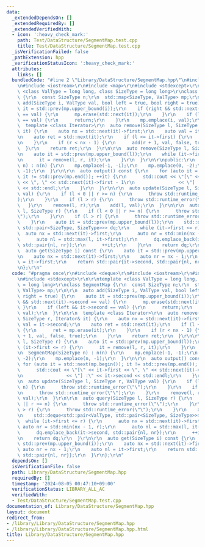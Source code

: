 ```yaml
---
data:
  _extendedDependsOn: []
  _extendedRequiredBy: []
  _extendedVerifiedWith:
  - icon: ':heavy_check_mark:'
    path: Test/DataStructure/SegmentMap.test.cpp
    title: Test/DataStructure/SegmentMap.test.cpp
  _isVerificationFailed: false
  _pathExtension: hpp
  _verificationStatusIcon: ':heavy_check_mark:'
  attributes:
    links: []
  bundledCode: "#line 2 \"Library/DataStructure/SegmentMap.hpp\"\n#include <deque>\r\
    \n#include <iostream>\r\n#include <map>\r\n#include <stdexcept>\r\n\r\ntemplate\
    \ <class ValType = long long, class SizeType = long long>\r\nclass SegmentMap\
    \ {\r\n  const SizeType n;\r\n  std::map<SizeType, ValType> mp;\r\n\r\n  auto\
    \ add(SizeType i, ValType val, bool left = true, bool right = true) {\r\n    auto\
    \ it = std::prev(mp.upper_bound(i));\r\n    if (right && std::next(it)->second\
    \ == val) {\r\n      mp.erase(std::next(it));\r\n    }\r\n    if (left && it->second\
    \ == val) {\r\n      return;\r\n    }\r\n    mp.emplace(i, val);\r\n  }\r\n\r\n\
    \  template <class Iterator>\r\n  auto remove(SizeType l, SizeType r, Iterator&\
    \ it) {\r\n    auto nx = std::next(it)->first;\r\n    auto val = it->second;\r\
    \n    auto ret = std::next(it);\r\n    if (l <= it->first) {\r\n      ret = mp.erase(it);\r\
    \n    }\r\n    if (r < nx - 1) {\r\n      add(r + 1, val, false, true);\r\n  \
    \  }\r\n    return ret;\r\n  }\r\n\r\n  auto remove(SizeType l, SizeType r) {\r\
    \n    auto it = std::prev(mp.upper_bound(l));\r\n    while (it->first <= r) {\r\
    \n      it = remove(l, r, it);\r\n    }\r\n  }\r\n\r\npublic:\r\n  SegmentMap(SizeType\
    \ n) : n(n) {\r\n    mp.emplace(-1, -1);\r\n    mp.emplace(0, -2);\r\n    mp.emplace(n,\
    \ -1);\r\n  }\r\n\r\n  auto output() const {\r\n    for (auto it = std::next(mp.begin());\
    \ it != std::prev(mp.end()); ++it) {\r\n      std::cout << \"[\" << it->first\
    \ << \", \" << std::next(it)->first - 1\r\n                << \"] :\" << it->second\
    \ << std::endl;\r\n    }\r\n  }\r\n\r\n  auto update(SizeType l, SizeType r, ValType\
    \ val) {\r\n    if (l < 0 || r >= n) {\r\n      throw std::runtime_error(\"\"\
    );\r\n    }\r\n    if (l > r) {\r\n      throw std::runtime_error(\"\");\r\n \
    \   }\r\n    remove(l, r);\r\n    add(l, val);\r\n  }\r\n\r\n  auto query(SizeType\
    \ l, SizeType r) {\r\n    if (l < 0 || r >= n) {\r\n      throw std::runtime_error(\"\
    \");\r\n    }\r\n    if (l > r) {\r\n      throw std::runtime_error(\"\");\r\n\
    \    }\r\n    auto it = std::prev(mp.upper_bound(l));\r\n    std::deque<std::pair<ValType,\
    \ std::pair<SizeType, SizeType>>> dq;\r\n    while (it->first <= r) {\r\n    \
    \  auto nx = std::next(it)->first;\r\n      auto nr = std::min(nx - 1, r);\r\n\
    \      auto nl = std::max(l, it->first);\r\n      dq.emplace_back(it->second,\
    \ std::pair{nl, nr});\r\n      ++it;\r\n    }\r\n    return dq;\r\n  }\r\n\r\n\
    \  auto get(SizeType i) const {\r\n    auto it = std::prev(mp.upper_bound(i));\r\
    \n    auto nx = std::next(it)->first;\r\n    auto nr = nx - 1;\r\n    auto nl\
    \ = it->first;\r\n    return std::pair{it->second, std::pair{nl, nr}};\r\n  }\r\
    \n};\r\n"
  code: "#pragma once\r\n#include <deque>\r\n#include <iostream>\r\n#include <map>\r\
    \n#include <stdexcept>\r\n\r\ntemplate <class ValType = long long, class SizeType\
    \ = long long>\r\nclass SegmentMap {\r\n  const SizeType n;\r\n  std::map<SizeType,\
    \ ValType> mp;\r\n\r\n  auto add(SizeType i, ValType val, bool left = true, bool\
    \ right = true) {\r\n    auto it = std::prev(mp.upper_bound(i));\r\n    if (right\
    \ && std::next(it)->second == val) {\r\n      mp.erase(std::next(it));\r\n   \
    \ }\r\n    if (left && it->second == val) {\r\n      return;\r\n    }\r\n    mp.emplace(i,\
    \ val);\r\n  }\r\n\r\n  template <class Iterator>\r\n  auto remove(SizeType l,\
    \ SizeType r, Iterator& it) {\r\n    auto nx = std::next(it)->first;\r\n    auto\
    \ val = it->second;\r\n    auto ret = std::next(it);\r\n    if (l <= it->first)\
    \ {\r\n      ret = mp.erase(it);\r\n    }\r\n    if (r < nx - 1) {\r\n      add(r\
    \ + 1, val, false, true);\r\n    }\r\n    return ret;\r\n  }\r\n\r\n  auto remove(SizeType\
    \ l, SizeType r) {\r\n    auto it = std::prev(mp.upper_bound(l));\r\n    while\
    \ (it->first <= r) {\r\n      it = remove(l, r, it);\r\n    }\r\n  }\r\n\r\npublic:\r\
    \n  SegmentMap(SizeType n) : n(n) {\r\n    mp.emplace(-1, -1);\r\n    mp.emplace(0,\
    \ -2);\r\n    mp.emplace(n, -1);\r\n  }\r\n\r\n  auto output() const {\r\n   \
    \ for (auto it = std::next(mp.begin()); it != std::prev(mp.end()); ++it) {\r\n\
    \      std::cout << \"[\" << it->first << \", \" << std::next(it)->first - 1\r\
    \n                << \"] :\" << it->second << std::endl;\r\n    }\r\n  }\r\n\r\
    \n  auto update(SizeType l, SizeType r, ValType val) {\r\n    if (l < 0 || r >=\
    \ n) {\r\n      throw std::runtime_error(\"\");\r\n    }\r\n    if (l > r) {\r\
    \n      throw std::runtime_error(\"\");\r\n    }\r\n    remove(l, r);\r\n    add(l,\
    \ val);\r\n  }\r\n\r\n  auto query(SizeType l, SizeType r) {\r\n    if (l < 0\
    \ || r >= n) {\r\n      throw std::runtime_error(\"\");\r\n    }\r\n    if (l\
    \ > r) {\r\n      throw std::runtime_error(\"\");\r\n    }\r\n    auto it = std::prev(mp.upper_bound(l));\r\
    \n    std::deque<std::pair<ValType, std::pair<SizeType, SizeType>>> dq;\r\n  \
    \  while (it->first <= r) {\r\n      auto nx = std::next(it)->first;\r\n     \
    \ auto nr = std::min(nx - 1, r);\r\n      auto nl = std::max(l, it->first);\r\n\
    \      dq.emplace_back(it->second, std::pair{nl, nr});\r\n      ++it;\r\n    }\r\
    \n    return dq;\r\n  }\r\n\r\n  auto get(SizeType i) const {\r\n    auto it =\
    \ std::prev(mp.upper_bound(i));\r\n    auto nx = std::next(it)->first;\r\n   \
    \ auto nr = nx - 1;\r\n    auto nl = it->first;\r\n    return std::pair{it->second,\
    \ std::pair{nl, nr}};\r\n  }\r\n};\r\n"
  dependsOn: []
  isVerificationFile: false
  path: Library/DataStructure/SegmentMap.hpp
  requiredBy: []
  timestamp: '2024-08-05 00:47:10+09:00'
  verificationStatus: LIBRARY_ALL_AC
  verifiedWith:
  - Test/DataStructure/SegmentMap.test.cpp
documentation_of: Library/DataStructure/SegmentMap.hpp
layout: document
redirect_from:
- /library/Library/DataStructure/SegmentMap.hpp
- /library/Library/DataStructure/SegmentMap.hpp.html
title: Library/DataStructure/SegmentMap.hpp
---
```

